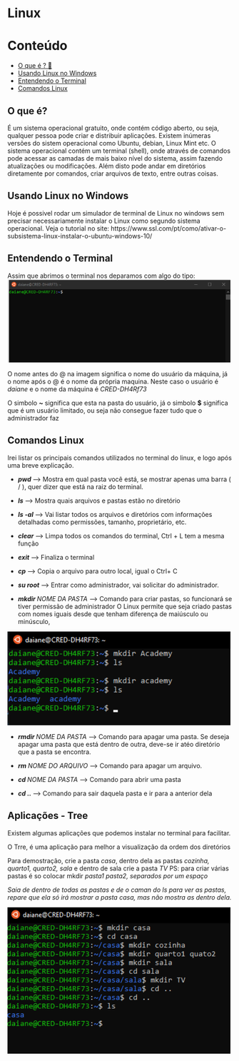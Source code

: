 # Linux

<h1> Conteúdo </h1>
<ul>
  <li>
  <a href ="#OqueE"> O que é ? 🐧 </a>
  </li>
    <li>
  <a href ="#Windows"> Usando Linux no Windows </a>
  </li>
   <li>
  <a href ="#Terminal"> Entendendo o Terminal </a>
  </li>
     <li>
  <a href ="#Comandos"> Comandos Linux </a>
  </li>
  
</ul>


<section> <h2 id="OqueE">O que é?</h2>

  É um sistema operacional gratuito, onde contém código aberto, ou seja, qualquer pessoa pode criar e distribuir aplicações. Existem inúmeras versões do sistem operacional como Ubuntu, debian, Linux Mint etc.
  O sistema operacional contém um terminal (shell), onde através de comandos pode acessar as camadas de mais baixo nível do sistema, assim fazendo atualizações ou modificações. Além disto pode andar em diretórios diretamente por comandos, criar arquivos de texto, entre outras coisas.

</section>
 
<section> <h2 id = "Windows">Usando Linux no Windows</h2>
  Hoje é possivel rodar um simulador de terminal de Linux no windows sem precisar necessariamente instalar o Linux como segundo sistema operacional. 
  Veja o tutorial no site: https://www.ssl.com/pt/como/ativar-o-subsistema-linux-instalar-o-ubuntu-windows-10/
 </section>

<section>  <h2 id = "Terminal"> Entendendo o Terminal </h2>
  Assim que abrimos o terminal nos deparamos com algo do tipo:
  

  <img src="src/terminalInicial.png" width="500" title="hover text">


  O nome antes do @ na imagem significa o nome do usuário da máquina, já o nome após o @ é o nome da própria maquina. Neste caso o usuário é <i>daiane</i> e o nome da máquina é <i>CRED-DH4Rf73</i>
  
  O simbolo <b>~</b> significa que esta na pasta do usuário, já o simbolo <b>$</b> significa que é um usuário limitado, ou seja não consegue fazer tudo que o administrador faz
 </section>

 
 <section>
 <h2 id = "Comandos">Comandos Linux</h2>
  
  Irei listar os principais comandos utilizados no terminal do linux, e logo após uma breve explicação.
  
  * <b><i> pwd </i></b>  --> Mostra em qual pasta você está, se mostrar apenas uma barra ( / ), quer dizer que está na raiz do terminal.
   
  * <b><i> ls  </i></b>
  --> Mostra quais arquivos e pastas estão no diretório
  
  *  <b><i> ls -al   </i></b>
  --> Vai listar todos os arquivos e diretórios com informações detalhadas como permissões, tamanho, proprietário, etc.
  
  *  <b><i> clear  </i></b>
  --> Limpa todos os comandos do terminal, Ctrl + L tem a mesma função
   
   *  <b><i> exit  </i></b>
    --> Finaliza o terminal
  
  *  <b><i> cp  </i></b>
  --> Copia o arquivo para outro local, igual o Ctrl+ C
  
  *  <b><i> su root  </i></b>
  --> Entrar como administrador, vai solicitar do administrador.
  
  *  <b><i> mkdir  </i></b> <i>NOME DA PASTA</i>
  --> Comando para criar pastas, so funcionará se tiver permissão de administrador
  O Linux permite que seja criado pastas com nomes iguais desde que tenham diferença de maiúsculo ou minúsculo, 
   <img src="src/pastasComMesmoNome.png" width="500" title="Pastas com Mesmo Nome">
  
  *  <b><i> rmdir </i></b>  <i>NOME DA PASTA</i>
  --> Comando para apagar uma pasta. Se deseja apagar uma pasta que está dentro de outra, deve-se ir atéo diretório que a pasta se encontra.
  
  *  <b><i> rm </i></b>  <i>NOME DO ARQUIVO</i>
  --> Comando para apagar um arquivo. 
  
  *  <b><i> cd  </i></b> <i>NOME DA PASTA</i>
  --> Comando para abrir uma pasta
  
  *  <b><i> cd ..  </i></b>
  --> Comando para sair daquela pasta e ir para a anterior dela
    
</section>

 <h2 id = "Aplicacoes">Aplicações - Tree </h2>
 Existem algumas aplicações que podemos instalar no terminal para facilitar.
 
 O Trre, é uma aplicação para melhor a visualização da ordem dos diretórios
 
  Para demostração, crie a pasta <i>casa</i>, dentro dela as pastas <i> cozinha, quarto1, quarto2, sala </i> e dentro de sala crie a pasta <i> TV </i>
  PS: para criar várias pastas é so colocar mkdir <i>pasta1 pasta2<i>, separados por um espaço
  
  Saia de dentro de todas as pastas e de o caman do <i>ls</i> para ver as pastas, repare que ela só irá mostrar a pasta casa, mas não mostra as dentro dela.
  
   <img src="src/criandoPastasTree.png" width="500" title="hover text">
    
